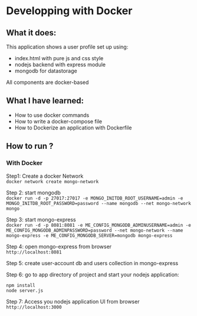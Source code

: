 
# Developping with Docker


## What it does:

This application shows a user profile set up using:
<ul>
  <li>index.html with pure js and css style</li>
  <li>nodejs backend with express module</li>
  <li>mongodb for datastorage</li>
</ul>

All components are docker-based

## What I have learned:
<ul>
  <li>How to use docker commands</li>
  <li>How to write a docker-compose file</li>
  <li>How to Dockerize an application with Dockerfile</li>
</ul>

## How to run ?

### With Docker

 Step1: Create a docker Network <br/>
  `docker network create mongo-network` <br/>
  
 Step 2: start mongodb <br/>
 `docker run -d -p 27017:27017 -e MONGO_INITDB_ROOT_USERNAME=admin -e MONGO_INITDB_ROOT_PASSWORD=password --name mongodb --net mongo-network mongo` <br/>
 
 Step 3: start mongo-express <br/>
 `docker run -d -p 8081:8081 -e ME_CONFIG_MONGODB_ADMINUSERNAME=admin -e ME_CONFIG_MONGODB_ADMINPASSWORD=password --net mongo-network --name mongo-express -e ME_CONFIG_MONGODB_SERVER=mongodb mongo-express` <br/>
  
 Step 4: open mongo-express from browser <br/>
`http://localhost:8081` <br/>

 Step 5: create user-account db and users collection in mongo-express <br/>
 
 Step 6:  go to app directory of project and start your nodejs application: <br/>
``` 
npm install 
node server.js
``` 

Step 7: Access you nodejs application UI from browser <br/>
`http://localhost:3000`
